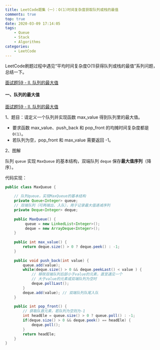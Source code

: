 ```yaml
---
title: LeetCode题集（一）：O(1)时间复杂度获取队列或栈的最值
comments: true
top: true
date: 2020-03-09 17:14:05
tags:
	- Queue
	- Stack
	- Algorithms
categories:	
	- LeetCode
---
```


LeetCode刷题过程中遇见“平均时间复杂度O(1)获得队列或栈的最值”系列问题，总结一下。

[面试题59 - II. 队列的最大值](https://leetcode-cn.com/problems/dui-lie-de-zui-da-zhi-lcof/)



<!-- more -->

#### 一、队列的最大值

[面试题59 - II. 队列的最大值](https://leetcode-cn.com/problems/dui-lie-de-zui-da-zhi-lcof/)

1、题目：请定义一个队列并实现函数 max_value 得到队列里的最大值。

 * 要求函数 max_value、push_back 和 pop_front 的均摊时间复杂度都是 `O(1)`。
 * 若队列为空，pop_front 和 max_value 需要返回 -1。

2、图解

队列 `queue` 实现 `MaxQueue` 的基本结构，双端队列 `deque` 保存**最大值序列**（降序）。



代码实现：

```java
public class MaxQueue {
	
	// 队列queue，实现MaxQueue的基本结构
	private Queue<Integer> queue;
	// 双端队列（可两端出、入队），用于记录最大值递减序列
	private Deque<Integer> deque;
	
	public MaxQueue() {
         queue = new LinkedList<Integer>();
         deque = new ArrayDeque<Integer>();
    }
    
    public int max_value() {
    	return deque.size() > 0 ? deque.peek() : -1;
    }
    
    public void push_back(int value) {
    	queue.add(value);
    	while(deque.size() > 0 && deque.peekLast() < value ) {
    		// 移除双端队列后部小于value的元素，直至遇见一个
    		// 大于value的元素或双端队列为空时
    		deque.pollLast();
    	}
    	deque.add(value); // 双端队列队尾入队
    }
    
    public int pop_front() {
    	// 获取队首元素，若队列为空则为-1
    	int headEle = queue.size() > 0 ? queue.poll() : -1;
    	if(deque.size() > 0 && deque.peek() == headEle) {
    		deque.poll();
    	}
    	return headEle;
    }
}
```



